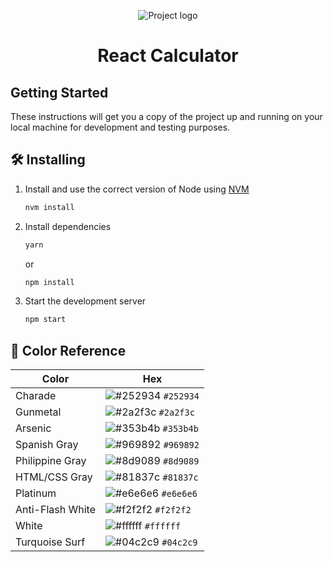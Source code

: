 <p align="center">
  <img src="https://i.imgur.com/6wj0hh6.jpg" alt="Project logo">
</p>

<h1 align="center">
  React Calculator
</h1>

## Getting Started <a name = "getting_started"></a>

These instructions will get you a copy of the project up and running on your local machine for development and testing purposes.

## 🛠 Installing

1. Install and use the correct version of Node using [NVM](https://github.com/nvm-sh/nvm)

   ```sh
   nvm install
   ```

2. Install dependencies

   ```sh
   yarn
   ```

   or

   ```sh
   npm install
   ```

3. Start the development server

   ```sh
   npm start
   ```

## 🎨 Color Reference

| Color            | Hex                                                                |
| ---------------- | ------------------------------------------------------------------ |
| Charade          | ![#252934](https://via.placeholder.com/10/252934?text=+) `#252934` |
| Gunmetal         | ![#2a2f3c](https://via.placeholder.com/10/2a2f3c?text=+) `#2a2f3c` |
| Arsenic          | ![#353b4b](https://via.placeholder.com/10/353b4b?text=+) `#353b4b` |
| Spanish Gray     | ![#969892](https://via.placeholder.com/10/969892?text=+) `#969892` |
| Philippine Gray  | ![#8d9089](https://via.placeholder.com/10/8d9089?text=+) `#8d9089` |
| HTML/CSS Gray    | ![#81837c](https://via.placeholder.com/10/81837c?text=+) `#81837c` |
| Platinum         | ![#e6e6e6](https://via.placeholder.com/10/e6e6e6?text=+) `#e6e6e6` |
| Anti-Flash White | ![#f2f2f2](https://via.placeholder.com/10/f2f2f2?text=+) `#f2f2f2` |
| White            | ![#ffffff](https://via.placeholder.com/10/ffffff?text=+) `#ffffff` |
| Turquoise Surf   | ![#04c2c9](https://via.placeholder.com/10/04c2c9?text=+) `#04c2c9` |
